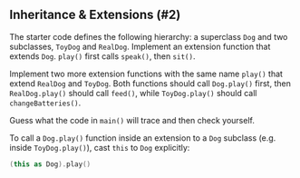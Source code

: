 ## Inheritance & Extensions (#2)

The starter code defines the following hierarchy: a superclass `Dog` and two
subclasses, `ToyDog` and `RealDog`. Implement an extension function that
extends `Dog`. `play()` first calls `speak()`, then `sit()`.

Implement two more extension functions with the same name `play()` that extend
`RealDog` and `ToyDog`. Both functions should call `Dog.play()` first, then
`RealDog.play()` should call `feed()`, while `ToyDog.play()` should call
`changeBatteries()`.

Guess what the code in `main()` will trace and then check yourself.

<div class="hint">

To call a `Dog.play()` function inside an extension to a `Dog` subclass
(e.g. inside `ToyDog.play()`), cast `this` to `Dog` explicitly:

```kotlin
(this as Dog).play()
```

</div>